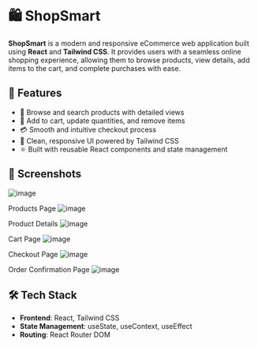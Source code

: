 # 🛍️ ShopSmart

**ShopSmart** is a modern and responsive eCommerce web application built using **React** and **Tailwind CSS**. It provides users with a seamless online shopping experience, allowing them to browse products, view details, add items to the cart, and complete purchases with ease.

## 🚀 Features

- 🛒 Browse and search products with detailed views
- 🧺 Add to cart, update quantities, and remove items
- 💳 Smooth and intuitive checkout process
- 💬 Clean, responsive UI powered by Tailwind CSS
- ⚛️ Built with reusable React components and state management

## 📸 Screenshots

![image](https://github.com/user-attachments/assets/178d47ef-eb84-4349-9701-0b7ae918e0c3)

Products Page
![image](https://github.com/user-attachments/assets/e1a60b7e-f155-453d-9ad3-4209e754b737)

Product Details
![image](https://github.com/user-attachments/assets/de8739ea-369c-4eae-97e8-03002a67f8d5)


Cart Page
![image](https://github.com/user-attachments/assets/fcf31f26-fd6b-4f7c-be62-1ab2a019a198)

Checkout Page
![image](https://github.com/user-attachments/assets/591f6059-b219-4db0-b378-cbdd5ad16d20)

Order Confirmation Page
![image](https://github.com/user-attachments/assets/8f594e5c-d91c-465f-9b48-f45428889812)


## 🛠️ Tech Stack

- **Frontend**: React, Tailwind CSS
- **State Management**: useState, useContext, useEffect
- **Routing**: React Router DOM
